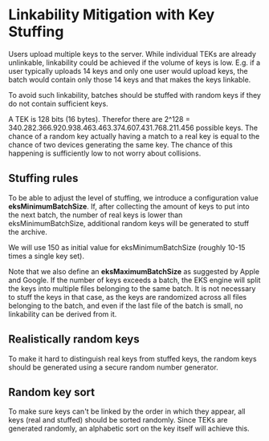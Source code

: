 # Linkability Mitigation with Key Stuffing

Users upload multiple keys to the server. While individual TEKs are already unlinkable, linkability could be achieved if the volume of keys is low. E.g. if a user typically uploads 14 keys and only one user would upload keys, the batch would contain only those 14 keys and that makes the keys linkable. 

To avoid such linkability, batches should be stuffed with random keys if they do not contain sufficient keys. 

A TEK is 128 bits (16 bytes). Therefor there are 2^128 = 340.282.366.920.938.463.463.374.607.431.768.211.456 possible keys. The chance of a random key actually having a match to a real key is equal to the chance of two devices generating the same key. The chance of this happening is sufficiently low to not worry about collisions.

## Stuffing rules

To be able to adjust the level of stuffing, we introduce a configuration value **eksMinimumBatchSize**. If, after collecting the amount of keys to put into the next batch, the number of real keys is lower than eksMinimumBatchSize, additional random keys will be generated to stuff the archive. 

We will use 150 as initial value for eksMinimumBatchSize (roughly 10-15 times a single key set).

Note that we also define an **eksMaximumBatchSize** as suggested by Apple and Google. If the number of keys exceeds a batch, the EKS engine will split the keys into multiple files belonging to the same batch. It is not necessary to stuff the keys in that case, as the keys are randomized across all files belonging to the batch, and even if the last file of the batch is small, no linkability can be derived from it.

## Realistically random keys

To make it hard to distinguish real keys from stuffed keys, the random keys should be generated using a secure random number generator.

## Random key sort

To make sure keys can't be linked by the order in which they appear, all keys (real and stuffed) should be sorted randomly. Since TEKs are generated randomly, an alphabetic sort on the key itself will achieve this.

